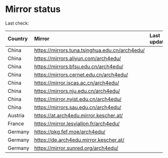 <script src="./time.js"></script>
# Mirror status
Last check: <script type="text/javascript">localize(1722307042.8430803);</script>

|Country|Mirror|Last update|
|:------|:-----|:----------|
|China|https://mirrors.tuna.tsinghua.edu.cn/arch4edu/|<script type="text/javascript">localize(1722278060);</script>|
|China|https://mirrors.aliyun.com/arch4edu/|<script type="text/javascript">localize(1722278060);</script>|
|China|https://mirrors.bfsu.edu.cn/arch4edu/|<script type="text/javascript">localize(1722278060);</script>|
|China|https://mirrors.cernet.edu.cn/arch4edu/|<script type="text/javascript">localize(1722278060);</script>|
|China|https://mirror.iscas.ac.cn/arch4edu/|<script type="text/javascript">localize(1722278060);</script>|
|China|https://mirrors.nju.edu.cn/arch4edu/|<script type="text/javascript">localize(1722148475);</script>|
|China|https://mirror.nyist.edu.cn/arch4edu/|<script type="text/javascript">localize(1722234990);</script>|
|China|https://mirrors.sau.edu.cn/arch4edu/|<script type="text/javascript">localize(1722278060);</script>|
|Austria|https://at.arch4edu.mirror.kescher.at/|<script type="text/javascript">localize(1722278060);</script>|
|France|https://mirror.lesviallon.fr/arch4edu/|<script type="text/javascript">localize(1722278060);</script>|
|Germany|https://pkg.fef.moe/arch4edu/|<script type="text/javascript">localize(1722278060);</script>|
|Germany|https://de.arch4edu.mirror.kescher.at/|<script type="text/javascript">localize(1722278060);</script>|
|Germany|https://mirror.sunred.org/arch4edu/|<script type="text/javascript">localize(1722278060);</script>|

<script src="./tablefilter/tablefilter.js"></script>
<script src="./table.js"></script>